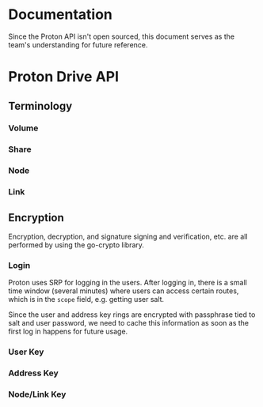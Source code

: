 # Documentation

Since the Proton API isn't open sourced, this document serves as the team's understanding for future reference.

# Proton Drive API 

## Terminology

### Volume

### Share

### Node

### Link

## Encryption

Encryption, decryption, and signature signing and verification, etc. are all performed by using the go-crypto library.

### Login

Proton uses SRP for logging in the users. After logging in, there is a small time window (several minutes) where users can access certain routes, which is in the `scope` field, e.g. getting user salt.

Since the user and address key rings are encrypted with passphrase tied to salt and user password, we need to cache this information as soon as the first log in happens for future usage.

### User Key

### Address Key

### Node/Link Key